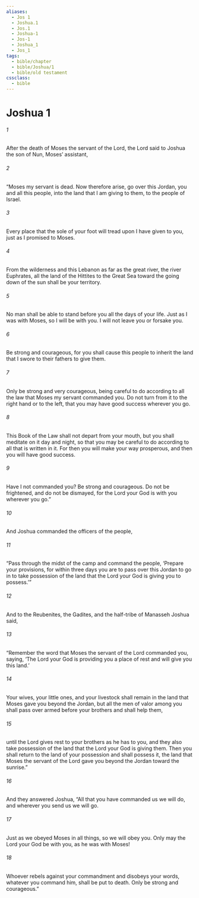```yaml
---
aliases:
  - Jos 1
  - Joshua.1
  - Jos.1
  - Joshua-1
  - Jos-1
  - Joshua_1
  - Jos_1
tags:
  - bible/chapter
  - bible/Joshua/1
  - bible/old testament
cssclass:
  - bible
---
```


# Joshua 1

###### 1
After the death of Moses the servant of the Lord, the Lord said to Joshua the son of Nun, Moses’ assistant,
###### 2
“Moses my servant is dead. Now therefore arise, go over this Jordan, you and all this people, into the land that I am giving to them, to the people of Israel.
###### 3
Every place that the sole of your foot will tread upon I have given to you, just as I promised to Moses.
###### 4
From the wilderness and this Lebanon as far as the great river, the river Euphrates, all the land of the Hittites to the Great Sea toward the going down of the sun shall be your territory.
###### 5
No man shall be able to stand before you all the days of your life. Just as I was with Moses, so I will be with you. I will not leave you or forsake you.
###### 6
Be strong and courageous, for you shall cause this people to inherit the land that I swore to their fathers to give them.
###### 7
Only be strong and very courageous, being careful to do according to all the law that Moses my servant commanded you. Do not turn from it to the right hand or to the left, that you may have good success wherever you go.
###### 8
This Book of the Law shall not depart from your mouth, but you shall meditate on it day and night, so that you may be careful to do according to all that is written in it. For then you will make your way prosperous, and then you will have good success.
###### 9
Have I not commanded you? Be strong and courageous. Do not be frightened, and do not be dismayed, for the Lord your God is with you wherever you go.”
###### 10
And Joshua commanded the officers of the people,
###### 11
“Pass through the midst of the camp and command the people, ‘Prepare your provisions, for within three days you are to pass over this Jordan to go in to take possession of the land that the Lord your God is giving you to possess.’”
###### 12
And to the Reubenites, the Gadites, and the half-tribe of Manasseh Joshua said,
###### 13
“Remember the word that Moses the servant of the Lord commanded you, saying, ‘The Lord your God is providing you a place of rest and will give you this land.’
###### 14
Your wives, your little ones, and your livestock shall remain in the land that Moses gave you beyond the Jordan, but all the men of valor among you shall pass over armed before your brothers and shall help them,
###### 15
until the Lord gives rest to your brothers as he has to you, and they also take possession of the land that the Lord your God is giving them. Then you shall return to the land of your possession and shall possess it, the land that Moses the servant of the Lord gave you beyond the Jordan toward the sunrise.”
###### 16
And they answered Joshua, “All that you have commanded us we will do, and wherever you send us we will go.
###### 17
Just as we obeyed Moses in all things, so we will obey you. Only may the Lord your God be with you, as he was with Moses!
###### 18
Whoever rebels against your commandment and disobeys your words, whatever you command him, shall be put to death. Only be strong and courageous.”


